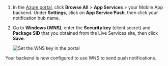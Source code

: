 
1. In the [Azure portal](https://portal.azure.com/), click **Browse All** > **App Services** > your Mobile App backend. Under **Settings**, click on **App Service Push**, then click your notification hub name.

2. Go to **Windows (WNS)**, enter the **Security key** (client secret) and **Package SID** that you obtained from the Live Services site, then click **Save**.

    ![Set the WNS key in the portal](./media/app-service-mobile-configure-wns/mobile-push-wns-credentials.png)

Your backend is now configured to use WNS to send push notifications.
